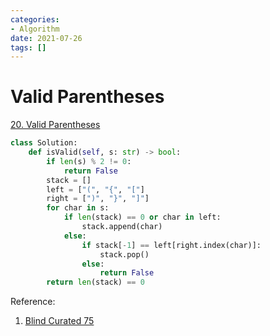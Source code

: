 ```yaml
---
categories:
- Algorithm
date: 2021-07-26
tags: []
---
```


# Valid Parentheses

[20. Valid Parentheses](https://leetcode.com/problems/valid-parentheses/)

```python
class Solution:
    def isValid(self, s: str) -> bool:
        if len(s) % 2 != 0:
            return False
        stack = []
        left = ["(", "{", "["]
        right = [")", "}", "]"]
        for char in s:
            if len(stack) == 0 or char in left:
                stack.append(char)
            else:
                if stack[-1] == left[right.index(char)]:
                    stack.pop()
                else:
                    return False
        return len(stack) == 0

```

Reference:

1. [Blind Curated 75](https://leetcode.com/list/xoqag3yj/)
